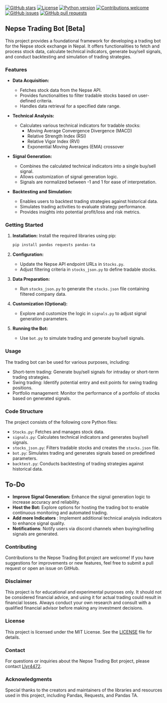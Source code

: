 [![GitHub stars](https://img.shields.io/github/stars/LLyr4472/nepse-trading-bot.svg?style=flat-square)](https://github.com/LLyr4472/nepse-trading-bot/stargazers)
[![License](https://img.shields.io/badge/License-MIT-yellow.svg?style=flat-square)](https://opensource.org/licenses/MIT)
[![Python version](https://img.shields.io/badge/Python-3.11.1-blue.svg?style=flat-square)](https://www.python.org/downloads/)
[![Contributions welcome](https://img.shields.io/badge/Contributions-welcome-brightgreen.svg?style=flat-square)](https://github.com/LLyr4472/nepse-trading-bot/issues)
[![GitHub issues](https://img.shields.io/github/issues/LLyr4472/nepse-trading-bot.svg?style=flat-square)](https://github.com/LLyr4472/nepse-trading-bot/issues)
[![GitHub pull requests](https://img.shields.io/github/issues-pr/LLyr4472/nepse-trading-bot.svg?style=flat-square)](https://github.com/LLyr4472/nepse-trading-bot/pulls)


## Nepse Trading Bot [Beta]

This project provides a foundational framework for developing a trading bot for the Nepse stock exchange in Nepal. It offers functionalities to fetch and process stock data, calculate technical indicators, generate buy/sell signals, and conduct backtesting and simulation of trading strategies.


### Features

* **Data Acquisition:**
    * Fetches stock data from the Nepse API.
    * Provides functionalities to filter tradable stocks based on user-defined criteria.
    * Handles data retrieval for a specified date range.

* **Technical Analysis:**
    * Calculates various technical indicators for tradable stocks:
        * Moving Average Convergence Divergence (MACD)
        * Relative Strength Index (RSI)
        * Relative Vigor Index (RVI)
        * Exponential Moving Averages (EMA) crossover

* **Signal Generation:**
    * Combines the calculated technical indicators into a single buy/sell signal.
    * Allows customization of signal generation logic.
    * Signals are normalized between -1 and 1 for ease of interpretation.

* **Backtesting and Simulation:**
    * Enables users to backtest trading strategies against historical data.
    * Simulates trading activities to evaluate strategy performance.
    * Provides insights into potential profit/loss and risk metrics.

### Getting Started

1. **Installation:** Install the required libraries using pip:
   ```bash
   pip install pandas requests pandas-ta
   ```

2. **Configuration:**
    - Update the Nepse API endpoint URLs in `Stocks.py`.
    - Adjust filtering criteria in `stocks_json.py` to define tradable stocks.

3. **Data Preparation:**
    - Run `stocks_json.py` to generate the `stocks.json` file containing filtered company data.

4. **Customization (Optional):**
    - Explore and customize the logic in `signals.py` to adjust signal generation parameters.

5. **Running the Bot:**
    - Use `bot.py` to simulate trading and generate buy/sell signals.

### Usage

The trading bot can be used for various purposes, including:

* Short-term trading: Generate buy/sell signals for intraday or short-term trading strategies.
* Swing trading: Identify potential entry and exit points for swing trading positions.
* Portfolio management: Monitor the performance of a portfolio of stocks based on generated signals.

### Code Structure

The project consists of the following core Python files:

* `Stocks.py`: Fetches and manages stock data.
* `signals.py`: Calculates technical indicators and generates buy/sell signals.
* `stocks_json.py`: Filters tradable stocks and creates the `stocks.json` file.
* `bot.py`: Simulates trading and generates signals based on predefined parameters.
* `backtest.py`: Conducts backtesting of trading strategies against historical data.

## To-Do

- **Improve Signal Generation:** Enhance the signal generation logic to increase accuracy and reliability.
- **Host the Bot:** Explore options for hosting the trading bot to enable continuous monitoring and automated trading.
- **Add more Indicators** : Implement additional technical analysis indicators to enhance signal quality.
- **Notifications**: Notify  users via discord channels when buying/selling  signals are generated.


### Contributing

Contributions to the Nepse Trading Bot project are welcome! If you have suggestions for improvements or new features, feel free to submit a pull request or open an issue on GitHub.

### Disclaimer

This project is for educational and experimental purposes only. It should not be considered financial advice, and using it for actual trading could result in financial losses. Always conduct your own research and consult with a qualified financial advisor before making any investment decisions.

### License

This project is licensed under the MIT License. See the [LICENSE](LICENSE) file for details.

### Contact

For questions or inquiries about the Nepse Trading Bot project, please contact [Llyr4472](https://discordapp.com/users/lyr4472).

### Acknowledgments

Special thanks to the creators and maintainers of the libraries and resources used in this project, including Pandas, Requests, and Pandas TA.